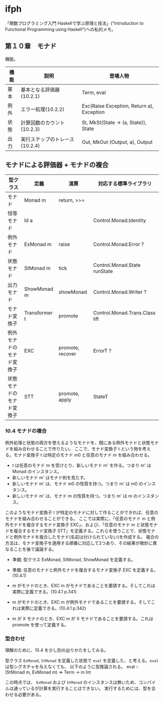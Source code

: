 ifph
====

「関数プログラミング入門 Haskellで学ぶ原理と技法」("Introduction to Functional Programming using Haskell")への私的メモ。

## 第１０章　モナド

機能。

| 機能 | 説明 | 登場人物 |
|--------|--------|--------|
| 基本 | 基本となる評価器(10.2.1) | Term, eval |
| 例外 | エラー処理(10.2.2) | Exc(Raise Exception, Return a), Exception |
| 状態 | 計算回数のカウント(10.2.3) | St, MkSt(State -> (a, State)), State |
| 出力 | 実行ステップのトレース(10.2.4) | Out, MkOut (Output, a), Output |

## モナドによる評価器 + モナドの複合

| 型クラス | 定義 | 演算 | 対応する標準ライブラリ |
|--------|-----|----|----|
| モナド | Monad m | return, >>=  |
| 恒等モナド | Id a |      | Control.Monad.Identity |
| 例外モナド | ExMonad m | raise | Control.Monad.Error ? |
| 状態モナド | StMonad m | tick  | Control.Monad.State runState | 
| 出力モナド | ShowMonad m | showMonad | Control.Monad.Writer ? |
| モナド変換子 | Transformer t | promote | Control.Monad.Trans.Class lift |
| 例外モナドのモナド変換子 | EXC | promote, recover | ErrorT ? |
| 状態モナドのモナド変換子 | STT | promote, apply | StateT |

### 10.4 モナドの複合 

例外処理と状態の両方を使えるようなモナドを、既にある例外モナドと状態モナドを組み合わせることで作りたい。
ここで、モナド変換子 t という物を考える。モナド変換子 t は特定のモナド m0 と任意のモナド m を組み合わせる。
- t は任意のモナド m を受けとり、新しいモナド m' を作る。つまり m' は Monad のインスタンス。
- 新しいモナド m' はモナド則を見たす。
- 新しいモナド m' は、モナド m0 の性質を持つ。つまり m' は m0 のインスタンス。
- 新しいモナド m' は、モナド m の性質を持つ。つまり m' は m のインスタンス。

このようなモナド変換子 t が特定のモナドに対して作ることができれば、任意のモナドを組み合わせることができる。
ここでは実際に、「任意のモナド m と例外モナドを複合するモナド変換子 EXC」、および、「任意のモナド m と状態モナドを複合するモナド変換子 STT」を定義する。これらを使うことで、状態モナドと例外モナドを複合したモナド(名前は付けられていない)を作成する。
複合の方法は、モナド変換子を適用する順番に対応して2つあり、その結果が微妙に異なることを後で議論する。

- 準備: 型クラス ExMonad, StMonad, ShowMonad を定義する。
- 準備: 任意のモナドと例外モナドを複合するモナド変換子 EXC を定義する。(10.4.1)

- m がモナドのとき、EXC m がモナドであることを要請する。そしてこれは実際に定義できる。(10.4.1 p.341)
- m がモナドのとき、EXC m が例外モナドであることを要請する。そしてこれは実際に定義できる。(10.4.1 p.342)
- m が X モナドのとき、EXC m が X モナドであることを要請する。これは promote を使って定義する。

### 型合わせ

理解のために、10.4 を少し別の辿りかたをしてみる。

型クラス `ExMonad`, `StMonad` を定義した状態で `eval` を定義した、と考える。`eval` は型シグネチャを与えなくても、
以下のように型推論される。
    eval :: (StMonad m, ExMonad m) => Term -> m Int 

この時点では、 `ExMonad` および `StMonad` のインスタンスは無いため、コンパイルは通っているが計算を実行することはできない。
実行するためには、型を合わせる必要がある。


